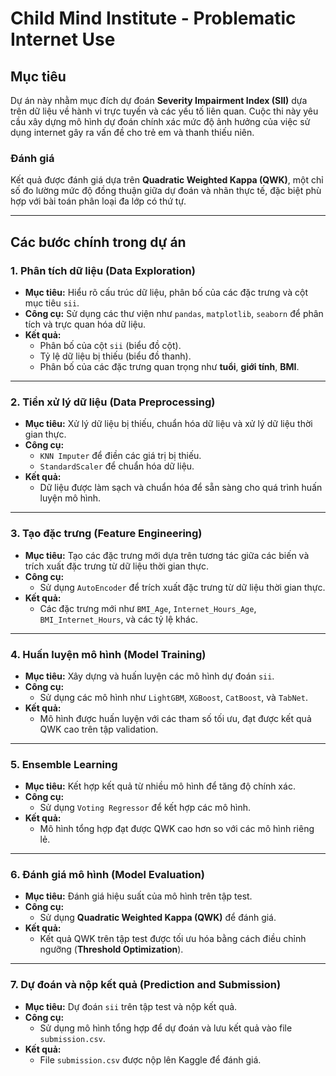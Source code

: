 # Child Mind Institute - Problematic Internet Use

## Mục tiêu
Dự án này nhằm mục đích dự đoán **Severity Impairment Index (SII)** dựa trên dữ liệu về hành vi trực tuyến và các yếu tố liên quan. Cuộc thi này yêu cầu xây dựng mô hình dự đoán chính xác mức độ ảnh hưởng của việc sử dụng internet gây ra vấn đề cho trẻ em và thanh thiếu niên.

### Đánh giá
Kết quả được đánh giá dựa trên **Quadratic Weighted Kappa (QWK)**, một chỉ số đo lường mức độ đồng thuận giữa dự đoán và nhãn thực tế, đặc biệt phù hợp với bài toán phân loại đa lớp có thứ tự.

---

## Các bước chính trong dự án

### 1. Phân tích dữ liệu (Data Exploration)
- **Mục tiêu:** Hiểu rõ cấu trúc dữ liệu, phân bố của các đặc trưng và cột mục tiêu `sii`.
- **Công cụ:** Sử dụng các thư viện như `pandas`, `matplotlib`, `seaborn` để phân tích và trực quan hóa dữ liệu.
- **Kết quả:**
  - Phân bố của cột `sii` (biểu đồ cột).
  - Tỷ lệ dữ liệu bị thiếu (biểu đồ thanh).
  - Phân bố của các đặc trưng quan trọng như **tuổi**, **giới tính**, **BMI**.

---

### 2. Tiền xử lý dữ liệu (Data Preprocessing)
- **Mục tiêu:** Xử lý dữ liệu bị thiếu, chuẩn hóa dữ liệu và xử lý dữ liệu thời gian thực.
- **Công cụ:**
  - `KNN Imputer` để điền các giá trị bị thiếu.
  - `StandardScaler` để chuẩn hóa dữ liệu.
- **Kết quả:**
  - Dữ liệu được làm sạch và chuẩn hóa để sẵn sàng cho quá trình huấn luyện mô hình.

---

### 3. Tạo đặc trưng (Feature Engineering)
- **Mục tiêu:** Tạo các đặc trưng mới dựa trên tương tác giữa các biến và trích xuất đặc trưng từ dữ liệu thời gian thực.
- **Công cụ:**
  - Sử dụng `AutoEncoder` để trích xuất đặc trưng từ dữ liệu thời gian thực.
- **Kết quả:**
  - Các đặc trưng mới như `BMI_Age`, `Internet_Hours_Age`, `BMI_Internet_Hours`, và các tỷ lệ khác.

---

### 4. Huấn luyện mô hình (Model Training)
- **Mục tiêu:** Xây dựng và huấn luyện các mô hình dự đoán `sii`.
- **Công cụ:**
  - Sử dụng các mô hình như `LightGBM`, `XGBoost`, `CatBoost`, và `TabNet`.
- **Kết quả:**
  - Mô hình được huấn luyện với các tham số tối ưu, đạt được kết quả QWK cao trên tập validation.

---

### 5. Ensemble Learning
- **Mục tiêu:** Kết hợp kết quả từ nhiều mô hình để tăng độ chính xác.
- **Công cụ:**
  - Sử dụng `Voting Regressor` để kết hợp các mô hình.
- **Kết quả:**
  - Mô hình tổng hợp đạt được QWK cao hơn so với các mô hình riêng lẻ.

---

### 6. Đánh giá mô hình (Model Evaluation)
- **Mục tiêu:** Đánh giá hiệu suất của mô hình trên tập test.
- **Công cụ:**
  - Sử dụng **Quadratic Weighted Kappa (QWK)** để đánh giá.
- **Kết quả:**
  - Kết quả QWK trên tập test được tối ưu hóa bằng cách điều chỉnh ngưỡng (**Threshold Optimization**).

---

### 7. Dự đoán và nộp kết quả (Prediction and Submission)
- **Mục tiêu:** Dự đoán `sii` trên tập test và nộp kết quả.
- **Công cụ:**
  - Sử dụng mô hình tổng hợp để dự đoán và lưu kết quả vào file `submission.csv`.
- **Kết quả:**
  - File `submission.csv` được nộp lên Kaggle để đánh giá.

